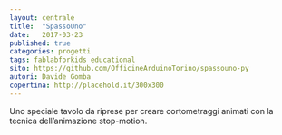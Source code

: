 ```yaml
---
layout: centrale
title:  "SpassoUno"
date:   2017-03-23
published: true
categories: progetti
tags: fablabforkids educational
sito: https://github.com/OfficineArduinoTorino/spassouno-py
autori: Davide Gomba
copertina: http://placehold.it/300x300
---
```

Uno speciale tavolo da riprese per creare cortometraggi animati con la tecnica dell’animazione stop-motion.<!--more-->